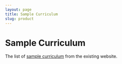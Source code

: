 ```yaml
---
layout: page
title: Sample Curriculum
slug: product
---
```


# Sample Curriculum

The list of [sample curriculum](http://www.schoolsoftwaregroup.com/BuildYourOwnCurriculum/SampleCurriculum.aspx) from the existing website.